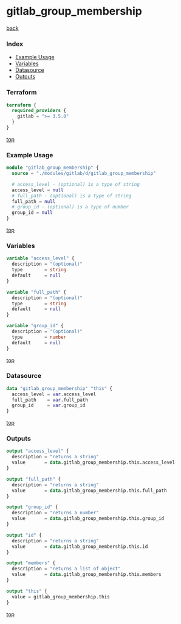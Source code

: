 # gitlab_group_membership

[back](../gitlab.md)

### Index

- [Example Usage](#example-usage)
- [Variables](#variables)
- [Datasource](#datasource)
- [Outputs](#outputs)

### Terraform

```terraform
terraform {
  required_providers {
    gitlab = ">= 3.5.0"
  }
}
```

[top](#index)

### Example Usage

```terraform
module "gitlab_group_membership" {
  source = "./modules/gitlab/d/gitlab_group_membership"

  # access_level - (optional) is a type of string
  access_level = null
  # full_path - (optional) is a type of string
  full_path = null
  # group_id - (optional) is a type of number
  group_id = null
}
```

[top](#index)

### Variables

```terraform
variable "access_level" {
  description = "(optional)"
  type        = string
  default     = null
}

variable "full_path" {
  description = "(optional)"
  type        = string
  default     = null
}

variable "group_id" {
  description = "(optional)"
  type        = number
  default     = null
}
```

[top](#index)

### Datasource

```terraform
data "gitlab_group_membership" "this" {
  access_level = var.access_level
  full_path    = var.full_path
  group_id     = var.group_id
}
```

[top](#index)

### Outputs

```terraform
output "access_level" {
  description = "returns a string"
  value       = data.gitlab_group_membership.this.access_level
}

output "full_path" {
  description = "returns a string"
  value       = data.gitlab_group_membership.this.full_path
}

output "group_id" {
  description = "returns a number"
  value       = data.gitlab_group_membership.this.group_id
}

output "id" {
  description = "returns a string"
  value       = data.gitlab_group_membership.this.id
}

output "members" {
  description = "returns a list of object"
  value       = data.gitlab_group_membership.this.members
}

output "this" {
  value = gitlab_group_membership.this
}
```

[top](#index)